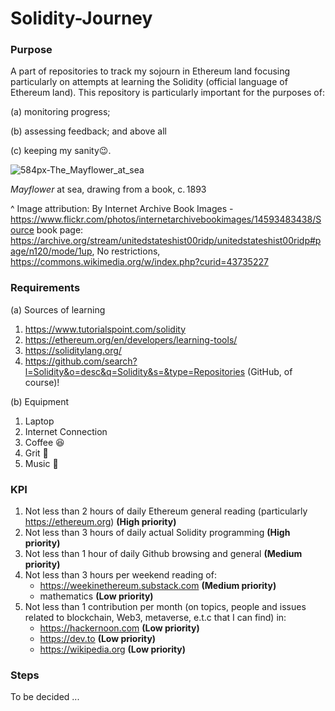 # Solidity-Journey
### Purpose

A part of repositories to track my sojourn in Ethereum land focusing particularly on attempts at learning the Solidity (official language of Ethereum land). This repository is particularly important for the purposes of: 

(a) monitoring progress;

(b) assessing feedback; and above all 

(c) keeping my sanity:wink:.

![584px-The_Mayflower_at_sea](https://user-images.githubusercontent.com/118270017/205445785-e742dd68-c43c-4f9a-9681-0059f18022b7.jpg)

*Mayflower* at sea, drawing from a book, c. 1893

^ Image attribution: By Internet Archive Book Images - https://www.flickr.com/photos/internetarchivebookimages/14593483438/Source book page: https://archive.org/stream/unitedstateshist00ridp/unitedstateshist00ridp#page/n120/mode/1up, No restrictions, https://commons.wikimedia.org/w/index.php?curid=43735227

### Requirements

(a) Sources of learning
 1. https://www.tutorialspoint.com/solidity
 2. https://ethereum.org/en/developers/learning-tools/
 3. https://soliditylang.org/
 4. https://github.com/search?l=Solidity&o=desc&q=Solidity&s=&type=Repositories (GitHub, of course)!

(b) Equipment
  1. Laptop
  2. Internet Connection
  3. Coffee :laughing:
  4. Grit :muscle:
  5. Music :man_dancing:

### KPI

1. Not less than 2 hours of daily Ethereum general reading (particularly https://ethereum.org) **(High priority)** 
2. Not less than 3 hours of daily actual Solidity programming **(High priority)**
3. Not less than 1 hour of daily Github browsing and general **(Medium priority)**
4. Not less than 3 hours per weekend reading of:
   - https://weekinethereum.substack.com **(Medium priority)**
   - mathematics **(Low priority)**
5. Not less than 1 contribution per month (on topics, people and issues related to blockchain, Web3, metaverse, e.t.c that I can find) in:
   - https://hackernoon.com **(Low priority)**
   - https://dev.to **(Low priority)**
   - https://wikipedia.org **(Low priority)**
   
### Steps
To be decided ...
